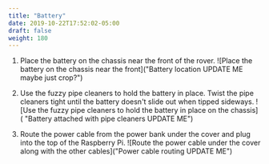 ```yaml
---
title: "Battery"
date: 2019-10-22T17:52:02-05:00
draft: false
weight: 180
---
```


1. Place the battery on the chassis near the front of the rover.
   ![Place the battery on the chassis near the front]("Battery location UPDATE ME maybe just crop?")

1. Use the fuzzy pipe cleaners to hold the battery in place. Twist the pipe cleaners tight until the battery doesn't slide out when tipped sideways.
   ![Use the fuzzy pipe cleaners to hold the battery in place on the chassis]( "Battery attached with pipe cleaners UPDATE ME")

1. Route the power cable from the power bank under the cover and plug into the top of the Raspberry Pi.
   ![Route the power cable under the cover along with the other cables]("Power cable routing UPDATE ME")
